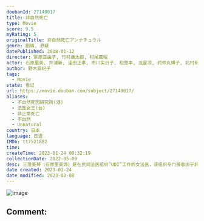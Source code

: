 ```yaml
---
doubanId: 27140017
title: 非自然死亡
type: Movie
score: 9.5
myRating: 5
originalTitle: 非自然死亡アンナチュラル
genre: 剧情, 悬疑
datePublished: 2018-01-12
director: 冢原亚由子, 竹村谦太郎, 村尾嘉昭
actor: 石原里美, 井浦新, 洼田正孝, 市川实日子, 松重丰, 龙星凉, 药师丸博子, 北村有起哉, 大仓孝二, 小笠原海, 池田铁洋, 福士诚治, 泉泽祐希, 菅野莉央, 松村沙友理, 森高爱, 吉田健悟, 大塚弘太, 涉江让二, 菊田大辅, 音月桂, 斋藤洋介, 大谷亮介, 石野阳子, 野添义弘, 大石吾朗, 伊武雅刀, 岩永洋昭, 铃木裕树, 城戸愛莉, 户田菜穗, 春海四方, 吹越满, 奥村佳惠, 瑛莲, 布施绘里, 木场胜己, 佐藤直子, 福松美, 氏家惠, 五头岳夫, 中野刚, 栄信, 竹财辉之助, 国广富之, 柳忧怜, 清水优, 吉田乌龙太, 谷田步, 萤雪次朗, 温水洋一, 神尾枫珠, 坪仓由幸, 野村修一, 稻垣来泉, 五十岚信次郎, 村井国夫, 山口纱弥加, 桥本真实, 大地伸永, 押田岳, 望月步, 小野寺晃良, 尾上宽之, 樱井圣, 三宅克幸, 阿部亮平, 藤村真优, 株元英彰, 今进隆文, 森谷文, 麻仓卓也, 长野里美, 一之濑亘, 饭尾和树
author: 野木亚纪子
tags:
  - Movie
state: 看过
url: https://movie.douban.com/subject/27140017/
aliases:
  - 不自然死因研究所(港)
  - 法医女王(台)
  - 非正常死亡
  - 不自然
  - Unnatural
country: 日本
language: 日语
IMDb: tt7521882
time: 
createTime: 2023-01-24 00:32:19
collectionDate: 2022-05-09
desc: 三澄美琴（石原里美饰）是在民间法医组织“UDI”工作的女法医，该组织专门接收由于非正常原因导致死亡的遗体，对其进行解剖以求找到案件的真相。和美琴一起工作的，还有法医中堂系（井浦新饰）、记录员九部六...
date created: 2023-01-24
date modified: 2023-03-08
---
```


![image](p2510604929.jpg)

Comment:
---
